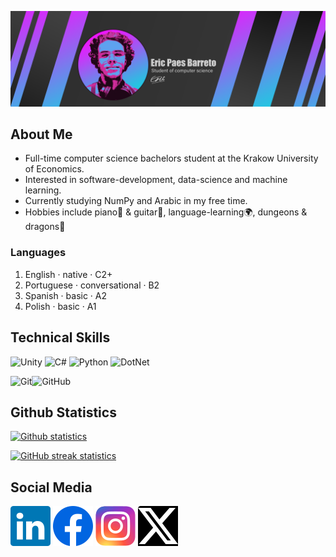![A banner showing an image of Eric Paes Barreto in front of a background](GithubBanner.png)</br>

## About Me

* Full-time computer science bachelors student at the Krakow University of Economics.</br>
* Interested in software-development, data-science and machine learning.</br>
* Currently studying NumPy and Arabic in my free time.</br>
* Hobbies include piano🎹 & guitar🎸, language-learning🌍, dungeons & dragons🎲</br>

### Languages
1. English · native · C2+
2. Portuguese · conversational · B2
3. Spanish · basic · A2
4. Polish · basic · A1

## Technical Skills

![Unity][unity-badge]
![C#][cs-badge]
![Python][py-badge]
![DotNet][dotnet-badge]</br>

![Git][git-badge]![GitHub][github-badge]



## Github Statistics

[![Github statistics][github-stats]](https://github.com/EricPaesBarreto)

[![GitHub streak statistics][github-streak-stats]](https://github.com/EricPaesBarreto)

[cs-badge]: https://img.shields.io/badge/Code-CSharp-informational?style=flat&logo=.net&color=512BD4
[py-badge]: https://img.shields.io/badge/Code-Python-informational?style=flat&logo=python&color=3776AB
[unity-badge]: https://img.shields.io/badge/Gaming-Unity-informational?style=flat&logo=unity&color=FFFFFF
[dotnet-badge]: https://img.shields.io/badge/Framework-DotNet-informational?style=flat&logo=.net&color=512BD4
[git-badge]: https://img.shields.io/badge/Tools-Git-informational?style=flat&logo=git&color=F05032
[github-badge]: https://img.shields.io/badge/Tools-Github-informational?style=flat&logo=github&color=181717

[github-stats]: https://github-readme-stats.vercel.app/api?username=EricPaesBarreto&theme=ambient_gradient
[github-streak-stats]: https://github-readme-streak-stats.herokuapp.com/?user=EricPaesBarreto&theme=ambient_gradient

## Social Media

<img href = "https://www.linkedin.com/in/eric-barreto-aa9719241/" src = "https://github.com/CLorant/readme-social-icons/raw/main/large/filled/linkedin.svg"> <img href = "https://www.facebook.com/Eric.Pies.Burritos" src = "https://github.com/CLorant/readme-social-icons/raw/main/large/filled/facebook.svg"> <img href = "https://www.instagram.com/EricPaesBarreto/" src = "https://github.com/CLorant/readme-social-icons/raw/main/large/filled/instagram.svg"> <img href="https://x.com/ep_barreto" src = "https://github.com/CLorant/readme-social-icons/raw/main/large/filled/twitter-x.svg">